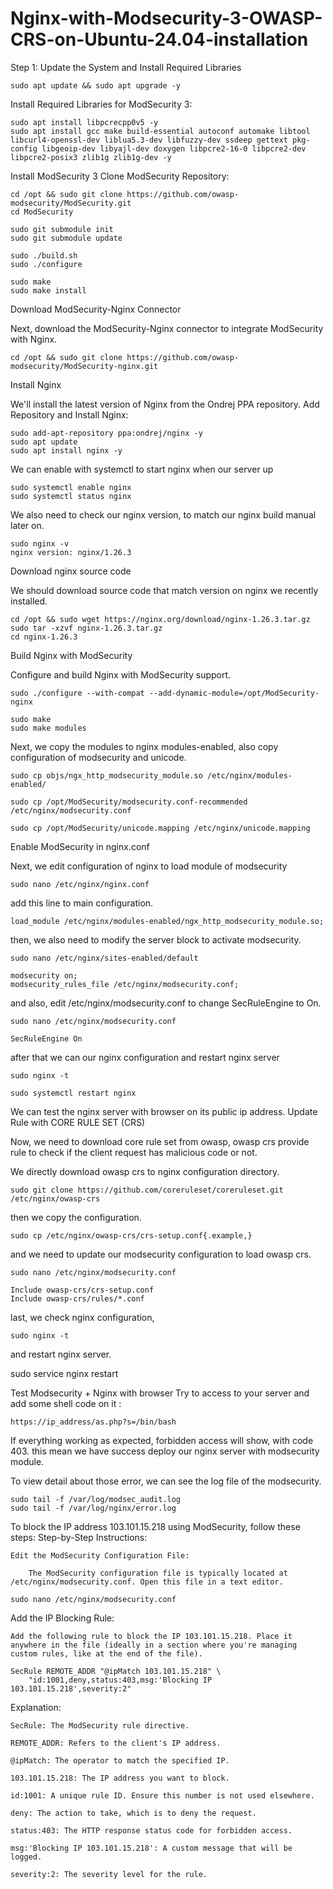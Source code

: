 # Nginx-with-Modsecurity-3-OWASP-CRS-on-Ubuntu-24.04-installation
Step 1: Update the System and Install Required Libraries
```
sudo apt update && sudo apt upgrade -y
```
Install Required Libraries for ModSecurity 3:
```
sudo apt install libpcrecpp0v5 -y
sudo apt install gcc make build-essential autoconf automake libtool libcurl4-openssl-dev liblua5.3-dev libfuzzy-dev ssdeep gettext pkg-config libgeoip-dev libyajl-dev doxygen libpcre2-16-0 libpcre2-dev libpcre2-posix3 zlib1g zlib1g-dev -y
```
Install ModSecurity 3
Clone ModSecurity Repository:
```
cd /opt && sudo git clone https://github.com/owasp-modsecurity/ModSecurity.git
cd ModSecurity

sudo git submodule init
sudo git submodule update

sudo ./build.sh
sudo ./configure

sudo make
sudo make install
```
Download ModSecurity-Nginx Connector

Next, download the ModSecurity-Nginx connector to integrate ModSecurity with Nginx.
```
cd /opt && sudo git clone https://github.com/owasp-modsecurity/ModSecurity-nginx.git
```
Install Nginx

We'll install the latest version of Nginx from the Ondrej PPA repository.
Add Repository and Install Nginx:
```
sudo add-apt-repository ppa:ondrej/nginx -y
sudo apt update
sudo apt install nginx -y
```
We can enable with systemctl to start nginx when our server up
```
sudo systemctl enable nginx
sudo systemctl status nginx
```
We also need to check our nginx version, to match our nginx build manual later on.
```
sudo nginx -v
nginx version: nginx/1.26.3

```
Download nginx source code

We should download source code that match version on nginx we recently installed.
```
cd /opt && sudo wget https://nginx.org/download/nginx-1.26.3.tar.gz
sudo tar -xzvf nginx-1.26.3.tar.gz
cd nginx-1.26.3
```
Build Nginx with ModSecurity

Configure and build Nginx with ModSecurity support.
```
sudo ./configure --with-compat --add-dynamic-module=/opt/ModSecurity-nginx

sudo make
sudo make modules
```
Next, we copy the modules to nginx modules-enabled, also copy configuration of modsecurity and unicode.
```
sudo cp objs/ngx_http_modsecurity_module.so /etc/nginx/modules-enabled/

sudo cp /opt/ModSecurity/modsecurity.conf-recommended /etc/nginx/modsecurity.conf

sudo cp /opt/ModSecurity/unicode.mapping /etc/nginx/unicode.mapping
```
Enable ModSecurity in nginx.conf

Next, we edit configuration of nginx to load module of modsecurity
```
sudo nano /etc/nginx/nginx.conf
```
add this line to main configuration.
```
load_module /etc/nginx/modules-enabled/ngx_http_modsecurity_module.so;
```
then, we also need to modify the server block to activate modsecurity.
```
sudo nano /etc/nginx/sites-enabled/default

modsecurity on;
modsecurity_rules_file /etc/nginx/modsecurity.conf;
```
and also, edit /etc/nginx/modsecurity.conf to change SecRuleEngine to On.
```
sudo nano /etc/nginx/modsecurity.conf

SecRuleEngine On
```
after that we can our nginx configuration and restart nginx server
```
sudo nginx -t

sudo systemctl restart nginx
```
We can test the nginx server with browser on its public ip address.
Update Rule with CORE RULE SET (CRS)

Now, we need to download core rule set from owasp, owasp crs provide rule to check if the client request has malicious code or not.

We directly download owasp crs to nginx configuration directory.
```
sudo git clone https://github.com/coreruleset/coreruleset.git /etc/nginx/owasp-crs
```
then we copy the configuration.
```
sudo cp /etc/nginx/owasp-crs/crs-setup.conf{.example,}
```
and we need to update our modsecurity configuration to load owasp crs.
```
sudo nano /etc/nginx/modsecurity.conf

Include owasp-crs/crs-setup.conf
Include owasp-crs/rules/*.conf
```
last, we check nginx configuration,
```
sudo nginx -t
```
and restart nginx server.

sudo service nginx restart

Test Modsecurity + Nginx with browser
Try to access to your server and add some shell code on it :
```
https://ip_address/as.php?s=/bin/bash
```
If everything working as expected, forbidden access will show, with code 403. this mean we have success deploy our nginx server with modsecurity module.

To view detail about those error, we can see the log file of the modsecurity.
```
sudo tail -f /var/log/modsec_audit.log
sudo tail -f /var/log/nginx/error.log
```

To block the IP address 103.101.15.218 using ModSecurity, follow these steps:
Step-by-Step Instructions:

    Edit the ModSecurity Configuration File:

        The ModSecurity configuration file is typically located at /etc/nginx/modsecurity.conf. Open this file in a text editor.
```
sudo nano /etc/nginx/modsecurity.conf
```
Add the IP Blocking Rule:

    Add the following rule to block the IP 103.101.15.218. Place it anywhere in the file (ideally in a section where you're managing custom rules, like at the end of the file).
```
SecRule REMOTE_ADDR "@ipMatch 103.101.15.218" \
    "id:1001,deny,status:403,msg:'Blocking IP 103.101.15.218',severity:2"
```
Explanation:

    SecRule: The ModSecurity rule directive.

    REMOTE_ADDR: Refers to the client's IP address.

    @ipMatch: The operator to match the specified IP.

    103.101.15.218: The IP address you want to block.

    id:1001: A unique rule ID. Ensure this number is not used elsewhere.

    deny: The action to take, which is to deny the request.

    status:403: The HTTP response status code for forbidden access.

    msg:'Blocking IP 103.101.15.218': A custom message that will be logged.

    severity:2: The severity level for the rule.
